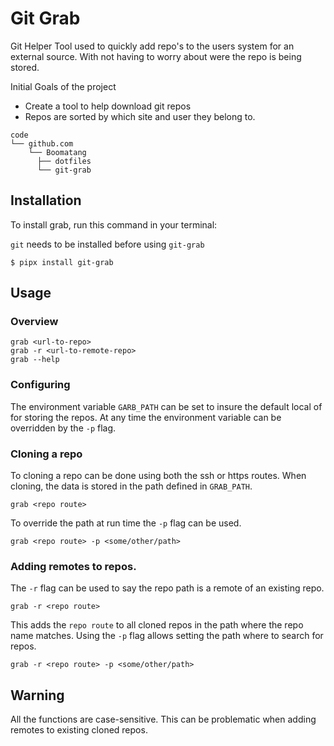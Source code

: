 # Git Grab

Git Helper Tool used to quickly add repo's to the users system for an external source.
With not having to worry about were the repo is being stored.

Initial Goals of the project

-   Create a tool to help download git repos
-   Repos are sorted by which site and user they belong to.
```
code
└── github.com
    └── Boomatang
      ├── dotfiles
      └── git-grab
```

## Installation

To install grab, run this command in your terminal:

`git` needs to be installed before using `git-grab`

```
$ pipx install git-grab
```

## Usage

### Overview
```
grab <url-to-repo>
grab -r <url-to-remote-repo>
grab --help
```

### Configuring
The environment variable `GARB_PATH` can be set to insure the default local of for storing the repos.
At any time the environment variable can be overridden by the `-p` flag.

### Cloning a repo
To cloning a repo can be done using both the ssh or https routes.
When cloning, the data is stored in the path defined in `GRAB_PATH`.
```shell
grab <repo route>
```
To override the path at run time the `-p` flag can be used.
```shell
grab <repo route> -p <some/other/path>
```

### Adding remotes to repos.
The `-r` flag can be used to say the repo path is a remote of an existing repo.
```shell
grab -r <repo route>
```
This adds the `repo route` to all cloned repos in the path where the repo name matches.
Using the `-p` flag allows setting the path where to search for repos.
```shell
grab -r <repo route> -p <some/other/path>
```

## Warning
All the functions are case-sensitive.
This can be problematic when adding remotes to existing cloned repos.
